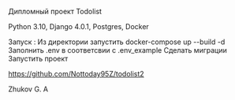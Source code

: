 Дипломный проект Todolist

Python 3.10, Django 4.0.1, Postgres, Docker

Запуск : Из директории запустить 
docker-compose up --build -d 
Заполнить .env в соответсвии с .env_example Сделать миграции Запустить проект

  https://github.com/Nottoday95Z/todolist2

Zhukov G. A